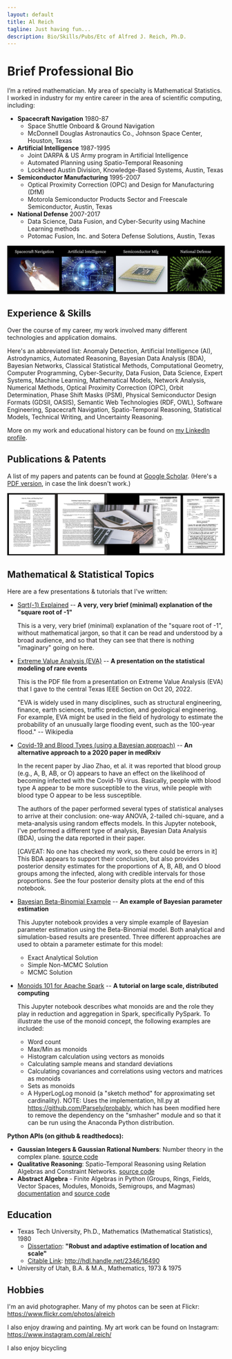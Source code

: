 ```yaml
---
layout: default
title: Al Reich
tagline: Just having fun...
description: Bio/Skills/Pubs/Etc of Alfred J. Reich, Ph.D.
---
```


# Brief Professional Bio

I’m a retired mathematician. My area of specialty is Mathematical Statistics. I worked in industry for my entire career in the area of scientific computing, including:
* **Spacecraft Navigation** 1980-87
  * Space Shuttle Onboard & Ground Navigation
  * McDonnell Douglas Astronautics Co., Johnson Space Center, Houston, Texas
* **Artificial Intelligence** 1987-1995
  * Joint DARPA & US Army program in Artificial Intelligence
  * Automated Planning using Spatio-Temporal Reasoning
  * Lockheed Austin Division, Knowledge-Based Systems, Austin, Texas
* **Semiconductor Manufacturing** 1995-2007
  * Optical Proximity Correction (OPC) and Design for Manufacturing (DfM)
  * Motorola Semiconductor Products Sector and Freescale Semiconductor, Austin, Texas
* **National Defense** 2007-2017
  * Data Science, Data Fusion, and Cyber-Security using Machine Learning methods
  * Potomac Fusion, Inc. and Sotera Defense Solutions, Austin, Texas

![My Job History in Images](images/job_history_images.png)

## Experience & Skills

Over the course of my career, my work involved many different technologies and application domains.

Here's an abbreviated list: Anomaly Detection, Artificial Intelligence (AI), Astrodynamics, Automated Reasoning, Bayesian Data Analysis (BDA), Bayesian Networks, Classical Statistical Methods, Computational Geometry, Computer Programming, Cyber-Security, Data Fusion, Data Science, Expert Systems, Machine Learning, Mathematical Models, Network Analysis, Numerical Methods, Optical Proximity Correction (OPC), Orbit Determination, Phase Shift Masks (PSM), Physical Semiconductor Design Formats (GDSII, OASIS), Semantic Web Technologies (RDF, OWL), Software Engineering, Spacecraft Navigation, Spatio-Temporal Reasoning, Statistical Models, Technical Writing, and Uncertainty Reasoning.

More on my work and educational history can be found on [my LinkedIn profile](https://www.linkedin.com/in/alreich/).

## Publications & Patents

A list of my papers and patents can be found at [Google Scholar](https://scholar.google.com/citations?user=N_wnSyUAAAAJ&hl=en).
(Here's a [PDF version](Google_Scholar_AJR.pdf), in case the link doesn't work.)

![Papers & Patents Image](images/papers_patents.png)

## Mathematical & Statistical Topics

Here are a few presentations & tutorials that I've written:

* [Sqrt(-1) Explained](https://github.com/alreich/alreich.github.io/sqrt_minus_one_explained.html) -- **A very, very brief (minimal) explanation of the "square root of -1"**

  This is a very, very brief (minimal) explanation of the "square root of -1", without mathematical jargon, so that it can be read and understood by a broad audience, and so that they can see that there is nothing "imaginary" going on here.

* [Extreme Value Analysis (EVA)](https://nbviewer.org/github/alreich/EVA_talk/blob/main/Intro_to_EVA.pdf) -- **A presentation on the statistical modeling of rare events**

  This is the PDF file from a presentation on Extreme Value Analysis (EVA) that I gave to the central Texas IEEE Section on Oct 20, 2022.

  "EVA is widely used in many disciplines, such as structural engineering, finance, earth sciences, traffic prediction, and geological engineering. For example, EVA might be used in the field of hydrology to estimate the probability of an unusually large flooding event, such as the 100-year flood." -- Wikipedia
  
* [Covid-19 and Blood Types (using a Bayesian approach)](https://nbviewer.jupyter.org/github/alreich/ipython-notebooks/blob/master/covid19_and_blood_type.ipynb) -- **An alternative approach to a 2020 paper in medRxiv**

  In the recent paper by Jiao Zhao, et al. it was reported that blood group (e.g., A, B, AB, or O) appears to have an effect on the likelihood of becoming infected with the Covid-19 virus. Basically, people with blood type A appear to be more susceptible to the virus, while people with blood type O appear to be less susceptible.

  The authors of the paper performed several types of statistical analyses to arrive at their conclusion: one-way ANOVA, 2-tailed chi-square, and a meta-analysis using random effects models. In this Jupyter notebook, I've performed a different type of analysis, Bayesian Data Analysis (BDA), using the data reported in their paper.

  [CAVEAT: No one has checked my work, so there could be errors in it] This BDA appears to support their conclusion, but also provides posterior density estimates for the proportions of A, B, AB, and O blood groups among the infected, along with credible intervals for those proportions. See the four posterior density plots at the end of this notebook.

* [Bayesian Beta-Binomial Example](https://nbviewer.jupyter.org/github/alreich/ipython-notebooks/blob/master/Bayesian_Beta_Binomial_Example.ipynb) -- **An example of Bayesian parameter estimation**

  This Jupyter notebook provides a very simple example of Bayesian parameter estimation using the Beta-Binomial model. Both analytical and simulation-based results are presented. Three different approaches are used to obtain a parameter estimate for this model:

  - Exact Analytical Solution
  - Simple Non-MCMC Solution
  - MCMC Solution


* [Monoids 101 for Apache Spark](https://nbviewer.jupyter.org/github/alreich/ipython-notebooks/blob/master/Monoids_101_for_Apache_Spark.ipynb) -- **A tutorial on large scale, distributed computing**

  This Jupyter notebook describes what monoids are and the role they play in reduction and aggregation in Spark, specifically PySpark. To illustrate the use of the monoid concept, the following examples are included:

  - Word count
  - Max/Min as monoids
  - Histogram calculation using vectors as monoids
  - Calculating sample means and standard deviations
  - Calculating covariances and correlations using vectors and matrices as monoids
  - Sets as monoids
  - A HyperLogLog monoid (a "sketch method" for approximating set cardinality). NOTE: Uses the implementation, hll.py at https://github.com/Parsely/probably, which has been modified here to remove the dependency on the "smhasher" module and so that it can be run using the Anaconda Python distribution.

**Python APIs (on github & readthedocs):**
* **Gaussian Integers & Gaussian Rational Numbers**: Number theory in the complex plane. [source code](https://github.com/alreich/gaussian_integers)
* **Qualitative Reasoning**:  Spatio-Temporal Reasoning using Relation Algebras and Constraint Networks. [source code](https://github.com/alreich/qualreas)
* **Abstract Algebra** - Finite Algebras in Python (Groups, Rings, Fields, Vector Spaces, Modules, Monoids, Semigroups, and Magmas) [documentation](https://abstract-algebra.readthedocs.io/en/latest/index.html) and [source code](https://github.com/alreich/abstract_algebra)

## Education

* Texas Tech University, Ph.D., Mathematics (Mathematical Statistics), 1980
  * <u>Dissertation</u>: **"Robust and adaptive estimation of location and scale"**
  * <u>Citable Link</u>: http://hdl.handle.net/2346/16490
* University of Utah, B.A. & M.A., Mathematics, 1973 & 1975

## Hobbies

I'm an avid photographer. Many of my photos can be seen at Flickr: https://www.flickr.com/photos/alreich

I also enjoy drawing and painting. My art work can be found on Instagram: https://www.instagram.com/al.reich/

I also enjoy bicycling

